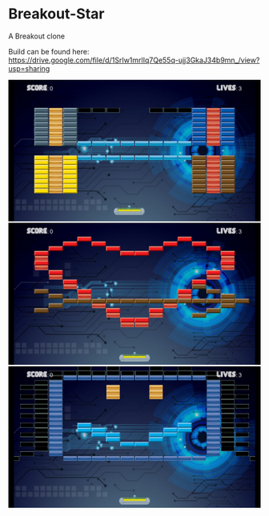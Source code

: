 # Breakout-Star
A Breakout clone

Build can be found here:
https://drive.google.com/file/d/1SrIw1mrlIq7Qe55q-ujj3GkaJ34b9mn_/view?usp=sharing


![Level 2](Assets/Resources/Pictures/level2.png)
![Level 6](Assets/Resources/Pictures/level6.png)
![Level 7](Assets/Resources/Pictures/level7.png)
